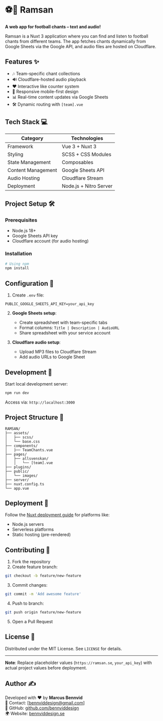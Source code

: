 # ⚽📢 Ramsan

**A web app for football chants – text and audio!**

Ramsan is a Nuxt 3 application where you can find and listen to football chants from different teams. The app fetches chants dynamically from Google Sheets via the Google API, and audio files are hosted on Cloudflare.

## Features ✨

- 🎶 Team-specific chant collections
- 🔊 Cloudflare-hosted audio playback
- ❤️ Interactive like counter system
- 📱 Responsive mobile-first design
- 📊 Real-time content updates via Google Sheets
- 🛠️ Dynamic routing with `[team].vue`

## Tech Stack 💻

| Category           | Technologies           |
| ------------------ | ---------------------- |
| Framework          | Vue 3 + Nuxt 3         |
| Styling            | SCSS + CSS Modules     |
| State Management   | Composables            |
| Content Management | Google Sheets API      |
| Audio Hosting      | Cloudflare Stream      |
| Deployment         | Node.js + Nitro Server |

## Project Setup 🛠️

### Prerequisites

- Node.js 18+
- Google Sheets API key
- Cloudflare account (for audio hosting)

### Installation

```bash
# Using npm
npm install
```

## Configuration 🔧

1. Create `.env` file:

```env
PUBLIC_GOOGLE_SHEETS_API_KEY=your_api_key
```

2. **Google Sheets setup**:

   - Create spreadsheet with team-specific tabs
   - Format columns: `Title | Description | AudioURL`
   - Share spreadsheet with your service account

3. **Cloudflare audio setup**:
   - Upload MP3 files to Cloudflare Stream
   - Add audio URLs to Google Sheet

## Development 🚀

Start local development server:

```bash
npm run dev
```

Access via: `http://localhost:3000`

## Project Structure 📂

```
RAMSAN/
├── assets/
│   ├── scss/
│   └── base.css
├── components/
│   ├── TeamChants.vue
├── pages/
│   ├── allsvenskan/
│   │   └── [team].vue
├── plugins/
├── public/
│   └── images/
├── server/
├── nuxt.config.ts
└── app.vue
```

## Deployment 🚀

Follow the [Nuxt deployment guide](https://nuxt.com/docs/getting-started/deployment) for platforms like:

- Node.js servers
- Serverless platforms
- Static hosting (pre-rendered)

## Contributing 🤝

1. Fork the repository
2. Create feature branch:

```bash
git checkout -b feature/new-feature
```

3. Commit changes:

```bash
git commit -m 'Add awesome feature'
```

4. Push to branch:

```bash
git push origin feature/new-feature
```

5. Open a Pull Request

## License 📄

Distributed under the MIT License. See `LICENSE` for details.

---

**Note**: Replace placeholder values (`https://ramsan.se`, `your_api_key`) with actual project values before deployment.

## Author ✍️

Developed with ❤️ by **Marcus Bennvid**  
📧 Contact: [bennviddesign@gmail.com]  
🔗 GitHub: [github.com/bennviddesign](https://github.com/bennviddesign)  
🌍 Website: [bennviddesign.se](https://bennviddesign.com)
